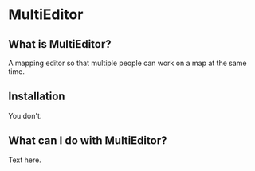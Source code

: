 # MultiEditor

## What is MultiEditor?
A mapping editor so that multiple people can work on a map at the same time.

## Installation
You don't.

## What can I do with MultiEditor?
Text here.